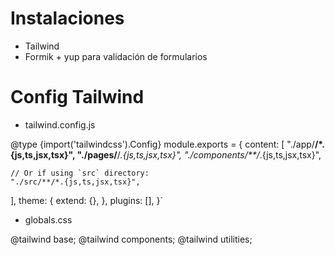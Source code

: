 # Instalaciones

- Tailwind 
- Formik + yup para validación de formularios

# Config Tailwind

- tailwind.config.js

 @type {import('tailwindcss').Config} 
module.exports = {
  content: [
    "./app/**/*.{js,ts,jsx,tsx}",
    "./pages/**/*.{js,ts,jsx,tsx}",
    "./components/**/*.{js,ts,jsx,tsx}",
 
    // Or if using `src` directory:
    "./src/**/*.{js,ts,jsx,tsx}",
  ],
  theme: {
    extend: {},
  },
  plugins: [],
}`



- globals.css

@tailwind base;
@tailwind components;
@tailwind utilities;